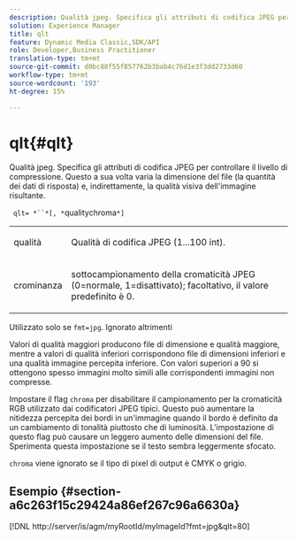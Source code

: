 ```yaml
---
description: Qualità jpeg. Specifica gli attributi di codifica JPEG per controllare il livello di compressione. Questo a sua volta varia la dimensione del file (la quantità dei dati di risposta) e, indirettamente, la qualità visiva dell'immagine risultante.
solution: Experience Manager
title: qlt
feature: Dynamic Media Classic,SDK/API
role: Developer,Business Practitioner
translation-type: tm+mt
source-git-commit: d0bc88f55f857762b3bab4c76d1e3f3dd2733d60
workflow-type: tm+mt
source-wordcount: '193'
ht-degree: 15%

---
```



# qlt{#qlt}

Qualità jpeg. Specifica gli attributi di codifica JPEG per controllare il livello di compressione. Questo a sua volta varia la dimensione del file (la quantità dei dati di risposta) e, indirettamente, la qualità visiva dell&#39;immagine risultante.

` qlt= *``*[, *`qualitychroma`*]`

<table id="simpletable_D080D15922CE4EF4B707282A4D45739A"> 
 <tr class="strow"> 
  <td class="stentry"> <p> <span class="codeph"> <span class="varname"> qualità  </span> </span> </p> </td> 
  <td class="stentry"> <p>Qualità di codifica JPEG (1...100 int). </p> </td> 
 </tr> 
 <tr class="strow"> 
  <td class="stentry"> <p> <span class="codeph"> <span class="varname"> crominanza  </span> </span> </p> </td> 
  <td class="stentry"> <p>sottocampionamento della cromaticità JPEG (0=normale, 1=disattivato); facoltativo, il valore predefinito è 0. </p> </td> 
 </tr> 
</table>

Utilizzato solo se `fmt=jpg`. Ignorato altrimenti

Valori di qualità maggiori producono file di dimensione e qualità maggiore, mentre a valori di qualità inferiori corrispondono file di dimensioni inferiori e una qualità immagine percepita inferiore. Con valori superiori a 90 si ottengono spesso immagini molto simili alle corrispondenti immagini non compresse.

Impostare il flag `chroma` per disabilitare il campionamento per la cromaticità RGB utilizzato dai codificatori JPEG tipici. Questo può aumentare la nitidezza percepita dei bordi in un&#39;immagine quando il bordo è definito da un cambiamento di tonalità piuttosto che di luminosità. L’impostazione di questo flag può causare un leggero aumento delle dimensioni del file. Sperimenta questa impostazione se il testo sembra leggermente sfocato.

`chroma` viene ignorato se il tipo di pixel di output è CMYK o grigio.

## Esempio {#section-a6c263f15c29424a86ef267c96a6630a}

[!DNL http://server/is/agm/myRootId/myImageId?fmt=jpg&qlt=80]
